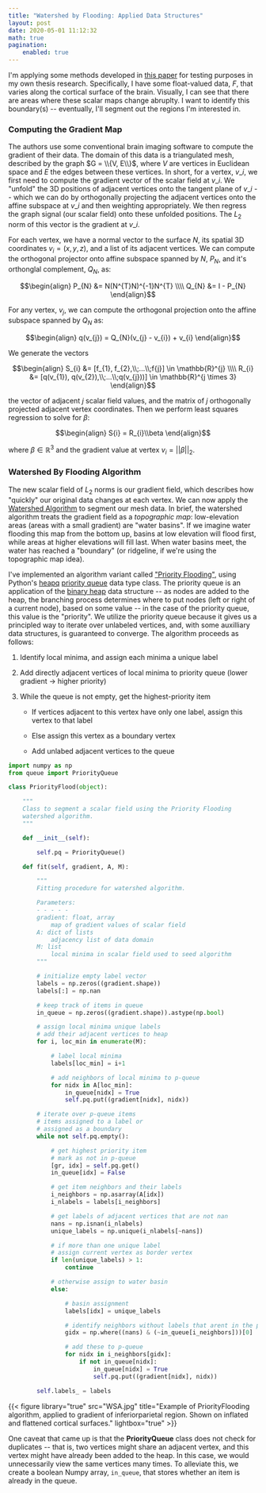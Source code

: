 ```yaml
---
title: "Watershed by Flooding: Applied Data Structures"
layout: post
date: 2020-05-01 11:12:32
math: true
pagination: 
    enabled: true
---
```


I'm applying some methods developed in [this paper](https://www.ncbi.nlm.nih.gov/pmc/articles/PMC4677978/pdf/bhu239.pdf) for testing purposes in my own thesis research.  Specifically, I have some float-valued data, $F$, that varies along the cortical surface of the brain.  Visually, I can see that there are areas where these scalar maps change abruplty.  I want to identify this boundary(s) -- eventually, I'll segment out the regions I'm interested in.

### Computing the Gradient Map
The authors use some conventional brain imaging software to compute the gradient of their data.  The domain of this data is a triangulated mesh, described by the graph $G = \\{V, E\\}$, where $V$ are vertices in Euclidean space and $E$ the edges between these vertices.  In short, for a vertex, $v\_{i}$, we first need to compute the gradient vector of the scalar field at $v\_{i}$.  We "unfold" the 3D positions of adjacent vertices onto the tangent plane of $v\_{i}$ -- which we can do by orthogonally projecting the adjacent vertices onto the affine subspace at $v\_{i}$ and then weighting appropriately.  We then regress the graph signal (our scalar field) onto these unfolded positions.  The $L_{2}$ norm of this vector is the gradient at $v\_{i}$.

For each vertex, we have a normal vector to the surface $N$, its spatial 3D coordinates $v_{i} = (x, y, z)$, and a list of its adjacent vertices.  We can compute the orthogonal projector onto affine subspace spanned by $N$, $P_{N}$, and it's orthonglal complement, $Q_{N}$, as:

$$\begin{align}
P_{N} &= N(N^{T}N)^{-1}N^{T} \\\\
Q_{N} &= I - P_{N}
\end{align}$$

For any vertex, $v_{j}$, we can compute the orthogonal projection onto the affine subspace spanned by $Q_{N}$ as:

$$\begin{align}
q(v_{j}) = Q_{N}(v_{j} - v_{i}) + v_{i}
\end{align}$$

We generate the vectors 

$$\begin{align}
S_{i} &= [f_{1}, f_{2},\\;...\\;f{j}] \in \mathbb{R}^{j} \\\\
R_{i} &= [q(v_{1}), q(v_{2}),\\;...\\;q(v_{j}))] \in \mathbb{R}^{j \times 3}
\end{align}$$

the vector of adjacent $j$ scalar field values, and the matrix of $j$ orthogonally projected adjacent vertex coordinates.  Then we perform least squares regression to solve for $\beta$:

$$\begin{align}
S{i} = R_{i}\\beta 
\end{align}$$

where $\beta \in \mathbb{R}^{3}$ and the gradient value at vertex $v_{i} = \left || \beta \right||_{2}$.

### Watershed By Flooding Algorithm

The new scalar field of $L_{2}$ norms is our gradient field, which describes how "quickly" our original data changes at each vertex.  We can now apply the [Watershed Algorithm](https://en.wikipedia.org/wiki/Watershed_(image_processing)) to segment our mesh data.  In brief, the watershed algorithm treats the gradient field as a *topographic map*: low-elevation areas (areas with a small gradient) are "water basins".  If we imagine water flooding this map from the bottom up, basins at low elevation will flood first, while areas at higher elevations will fill last.  When water basins meet, the water has reached a "boundary" (or ridgeline, if we're using the topographic map idea).

I've implemented an algorithm variant called ["Priority Flooding"](https://www.sciencedirect.com/science/article/pii/S0098300418307957), using Python's [heapq](https://docs.python.org/2/library/heapq.html) [priority queue](https://en.wikipedia.org/wiki/Priority_queue) data type class.  The priority queue is an application of the [binary heap](https://en.wikipedia.org/wiki/Binary_heap) data structure -- as nodes are added to the heap, the branching process determines where to put nodes (left or right of a current node), based on some value -- in the case of the priority queue, this value is the "priority".  We utilize the priority queue because it gives us a principled way to iterate over unlabeled vertices, and, with some auxilliary data structures, is guaranteed to converge.  The algorithm proceeds as follows:

 1) Identify local minima, and assign each minima a unique label
 2) Add directly adjacent vertices of local minima to priority queue (lower gradient -> higher priority)
 3) While the queue is not empty, get the highest-priority item

    * If vertices adjacent to this vertex have only one label, assign this vertex to that label
    
    * Else assign this vertex as a boundary vertex
    
    * Add unlabed adjacent vertices to the queue

```python
import numpy as np
from queue import PriorityQueue

class PriorityFlood(object):

    """
    Class to segment a scalar field using the Priority Flooding
    watershed algorithm.
    """

    def __init__(self):

        self.pq = PriorityQueue()

    def fit(self, gradient, A, M):

        """
        Fitting procedure for watershed algorithm.

        Parameters:
        - - - - -
        gradient: float, array
            map of gradient values of scalar field
        A: dict of lists
            adjacency list of data domain
        M: list
            local minima in scalar field used to seed algorithm
        """

        # initialize empty label vector
        labels = np.zeros((gradient.shape))
        labels[:] = np.nan

        # keep track of items in queue
        in_queue = np.zeros((gradient.shape)).astype(np.bool)

        # assign local minima unique labels
        # add their adjacent vertices to heap
        for i, loc_min in enumerate(M):

            # label local minima
            labels[loc_min] = i+1

            # add neighbors of local minima to p-queue
            for nidx in A[loc_min]:
                in_queue[nidx] = True
                self.pq.put((gradient[nidx], nidx))

        # iterate over p-queue items
        # items assigned to a label or
        # assigned as a boundary
        while not self.pq.empty():

            # get highest priority item
            # mark as not in p-queue
            [gr, idx] = self.pq.get()
            in_queue[idx] = False

            # get item neighbors and their labels
            i_neighbors = np.asarray(A[idx])
            i_nlabels = labels[i_neighbors]

            # get labels of adjacent vertices that are not nan
            nans = np.isnan(i_nlabels)
            unique_labels = np.unique(i_nlabels[~nans])

            # if more than one unique label
            # assign current vertex as border vertex
            if len(unique_labels) > 1:
                continue

            # otherwise assign to water basin
            else:

                # basin assignment
                labels[idx] = unique_labels

                # identify neighbors without labels that arent in the p-queue
                gidx = np.where((nans) & (~in_queue[i_neighbors]))[0]

                # add these to p-queue
                for nidx in i_neighbors[gidx]:
                    if not in_queue[nidx]:
                        in_queue[nidx] = True
                        self.pq.put((gradient[nidx], nidx))

        self.labels_ = labels

```

{{< figure library="true" src="WSA.jpg" title="Example of PriorityFlooding algorithm, applied to gradient of inferiorparietal region.  Shown on inflated and flattened cortical surfaces." lightbox="true" >}}

One caveat that came up is that the **PriorityQueue** class does not check for duplicates -- that is, two vertices might share an adjacent vertex, and this vertex might have already been added to the heap.  In this case, we would unnecessarily view the same vertices many times.  To alleviate this, we create a boolean Numpy array, ```in_queue```, that stores whether an item is already in the queue.
